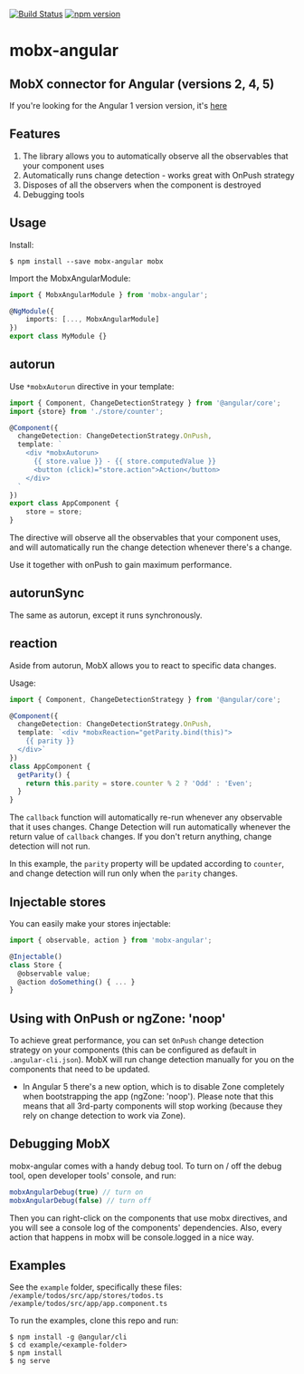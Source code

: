 [![Build Status](https://travis-ci.org/mobxjs/mobx-angular.svg?branch=master)](https://travis-ci.org/mobxjs/mobx-angular)
[![npm version](https://badge.fury.io/js/mobx-angular.svg)](https://badge.fury.io/js/mobx-angular)
# mobx-angular

## MobX connector for Angular (versions 2, 4, 5)
If you're looking for the Angular 1 version version, it's [here](https://github.com/NgMobx/ng1-mobx)

## Features
1. The library allows you to automatically observe all the observables that your component uses
2. Automatically runs change detection - works great with OnPush strategy
3. Disposes of all the observers when the component is destroyed
4. Debugging tools

## Usage

Install:
```
$ npm install --save mobx-angular mobx
```

Import the MobxAngularModule:
```ts
import { MobxAngularModule } from 'mobx-angular';

@NgModule({
    imports: [..., MobxAngularModule]
})
export class MyModule {}
```

## autorun
Use `*mobxAutorun` directive in your template:
```ts
import { Component, ChangeDetectionStrategy } from '@angular/core';
import {store} from './store/counter';

@Component({
  changeDetection: ChangeDetectionStrategy.OnPush,
  template: `
    <div *mobxAutorun>
      {{ store.value }} - {{ store.computedValue }}
      <button (click)="store.action">Action</button>
    </div>
  `
})
export class AppComponent {
    store = store;
}
```

The directive will observe all the observables that your component uses, and will automatically run the change detection whenever there's a change.

Use it together with onPush to gain maximum performance.

## autorunSync
The same as autorun, except it runs synchronously.

## reaction
Aside from autorun, MobX allows you to react to specific data changes.

Usage:
```ts
import { Component, ChangeDetectionStrategy } from '@angular/core';

@Component({
  changeDetection: ChangeDetectionStrategy.OnPush,
  template: `<div *mobxReaction="getParity.bind(this)">
    {{ parity }}
  </div>`
})
class AppComponent {
  getParity() {
    return this.parity = store.counter % 2 ? 'Odd' : 'Even';
  }
}
```
The `callback` function will automatically re-run whenever any observable that it uses changes.
Change Detection will run automatically whenever the return value of `callback` changes.
If you don't return anything, change detection will not run.

In this example, the `parity` property will be updated according to `counter`,
and change detection will run only when the `parity` changes.

## Injectable stores
You can easily make your stores injectable:
```ts
import { observable, action } from 'mobx-angular';

@Injectable()
class Store {
  @observable value;
  @action doSomething() { ... }
}
```
## Using with OnPush or ngZone: 'noop'
To achieve great performance, you can set `OnPush` change detection strategy on your components (this can be configured as default in `.angular-cli.json`).
MobX will run change detection manually for you on the components that need to be updated.

* In Angular 5 there's a new option, which is to disable Zone completely when bootstrapping the app (ngZone: 'noop').
Please note that this means that all 3rd-party components will stop working (because they rely on change detection to work via Zone).

## Debugging MobX
mobx-angular comes with a handy debug tool.
To turn on / off the debug tool, open developer tools' console, and run:
```ts
mobxAngularDebug(true) // turn on
mobxAngularDebug(false) // turn off
```
Then you can right-click on the components that use mobx directives, and you will see a console log of the components' dependencies.
Also, every action that happens in mobx will be console.logged in a nice way.

## Examples
See the `example` folder, specifically these files:  
`/example/todos/src/app/stores/todos.ts`  
`/example/todos/src/app/app.component.ts`

To run the examples, clone this repo and run:
```
$ npm install -g @angular/cli
$ cd example/<example-folder>
$ npm install
$ ng serve
```
